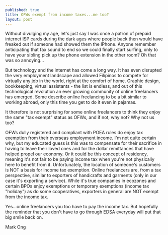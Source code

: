 ```yaml
---
published: true
title: OFWs exempt from income taxes...me too?
layout: post
---
```

Without divulging my age, let's just say I was once a patron of prepaid internet ISP cards during the dark ages where people back then would have freaked out if someone had showed them the IPhone. Anyone remember anticipating that fax sound to end so we could finally start surfing, only to have your sibling pick up the phone extension in the other room? Oh that was so annoying...

But technology and the internet has come a long way.  It has even disrupted the very employment landscape and allowed Filipinos to compete for virtually any job in the world, right at the comfort of home. Graphic design, bookkeeping, virtual assistants - the list is endless, and out of this technological revolution an ever growing community of online freelancers has emerged.  Some describe online freelancing to be a bit similar to working abroad, only this time you get to do it even in pajamas.

It therefore is not surprising for some online freelancers to think they enjoy the same "tax exempt" status as OFWs, and if not, why not?  Why not us too?  

OFWs dully registered and compliant with POEA rules do enjoy tax exemption from their overseas employment income. I'm not quite certain why, but my educated guess is this was to compensate for their sacrifice in having to leave their loved ones and for the dollar remittances that have helped propel our economy. Or it could be this concept of residency, meaning it's not fair to be paying income tax when you're not physically here to benefit from it. Unfortunately, the location of someone's customers is NOT a basis for income tax exemption.  Online freelancers are, from a tax perspective, similar to exporters of handicrafts and garments (only in our case it's exporting a service).  While it's true companies in ecozones and certain BPOs enjoy exemptions or temporary exemptions (income tax "holiday") as do some cooperatives, exporters in general are NOT exempt from the income tax.

Yes...online freelancers you too have to pay the income tax. But hopefully the reminder that you don't have to go through EDSA everyday will put that big smile back on. 

Mark Ong